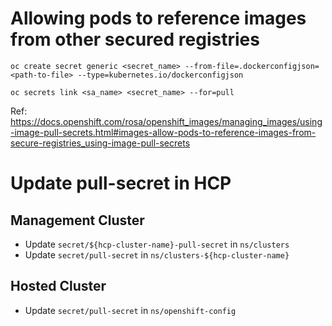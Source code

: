 # Allowing pods to reference images from other secured registries

```
oc create secret generic <secret_name> --from-file=.dockerconfigjson=<path-to-file> --type=kubernetes.io/dockerconfigjson

oc secrets link <sa_name> <secret_name> --for=pull
```

Ref: https://docs.openshift.com/rosa/openshift_images/managing_images/using-image-pull-secrets.html#images-allow-pods-to-reference-images-from-secure-registries_using-image-pull-secrets


# Update pull-secret in HCP

## Management Cluster

- Update `secret/${hcp-cluster-name}-pull-secret` in `ns/clusters`
- Update `secret/pull-secret` in `ns/clusters-${hcp-cluster-name}`

## Hosted Cluster

- Update `secret/pull-secret` in `ns/openshift-config`
